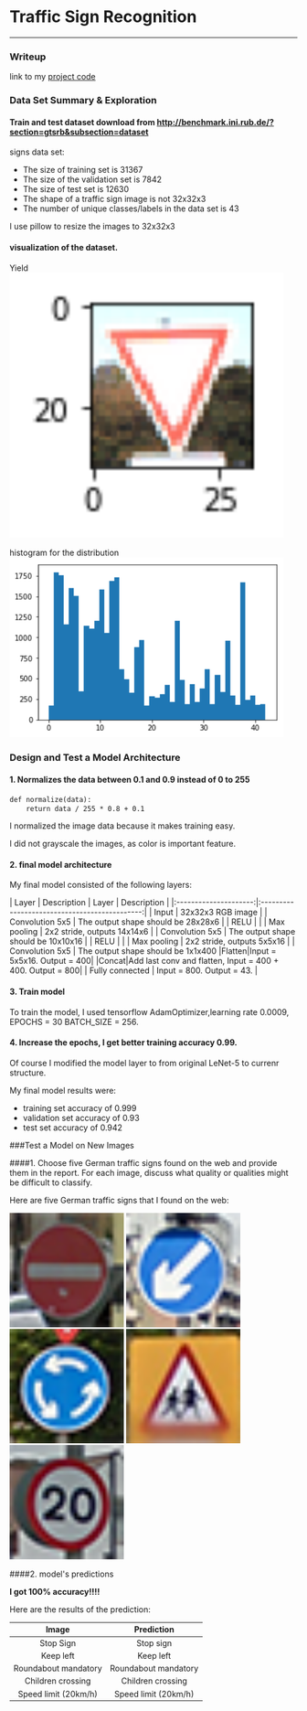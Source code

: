 # **Traffic Sign Recognition**

---
### Writeup


link to my [project code](https://github.com/redheli/CarND-Traffic-Sign-Classifier-Project/blob/master/Traffic_Sign_Classifier.ipynb)

### Data Set Summary & Exploration

#### Train and test dataset download from http://benchmark.ini.rub.de/?section=gtsrb&subsection=dataset

signs data set:

* The size of training set is 31367
* The size of the validation set is 7842
* The size of test set is 12630
* The shape of a traffic sign image is not 32x32x3
* The number of unique classes/labels in the data set is 43

I use pillow to resize the images to 32x32x3

#### visualization of the dataset.

Yield
<img src="Yield.png" width="480"  />

histogram for the distribution
<img src="hits.png" width="480"  />


### Design and Test a Model Architecture

#### 1. Normalizes the data between 0.1 and 0.9 instead of 0 to 255

```
def normalize(data):
    return data / 255 * 0.8 + 0.1
```

I normalized the image data because it makes training easy.

I did not grayscale the images, as color is important feature.


#### 2. final model architecture

My final model consisted of the following layers:



| Layer         		|     Description	        					| Layer | Description |
|:---------------------:|:---------------------------------------------:|
| Input         		| 32x32x3 RGB image   							|
| Convolution 5x5     	| The output shape should be 28x28x6 	|
| RELU					|												|
| Max pooling	      	| 2x2 stride,  outputs 14x14x6 				|
| Convolution 5x5	    | The output shape should be 10x10x16      									|
| RELU	    |       									|
| Max pooling	      	| 2x2 stride,  outputs 5x5x16 				|
| Convolution 5x5	    | The output shape should be 1x1x400      									|Flatten|Input = 5x5x16. Output = 400|
|Concat|Add last conv and flatten, Input = 400 + 400. Output = 800|
| Fully connected		| Input = 800. Output = 43.        									|




#### 3. Train model

To train the model, I used tensorflow AdamOptimizer,learning rate 0.0009, EPOCHS = 30
BATCH_SIZE = 256.




#### 4. Increase the epochs, I get better training accuracy 0.99.
Of course I modified the model layer to from original LeNet-5 to currenr structure.



My final model results were:
* training set accuracy of 0.999
* validation set accuracy of 0.93
* test set accuracy of 0.942


###Test a Model on New Images

####1. Choose five German traffic signs found on the web and provide them in the report. For each image, discuss what quality or qualities might be difficult to classify.

Here are five German traffic signs that I found on the web:

<img src="custom/example_00005.png" width="200"  />
<img src="custom/example_00007.png" width="200"  />
<img src="custom/example_00008.png" width="200"  />
<img src="custom/example_00030.png" width="200"  />
<img src="custom/example_00035.png" width="200"  />


####2. model's predictions

**I got 100% accuracy!!!!**

Here are the results of the prediction:

| Image			        |     Prediction	        					|
|:---------------------:|:---------------------------------------------:|
| Stop Sign      		| Stop sign   									|
| Keep left     			| Keep left 										|
| Roundabout mandatory					| Roundabout mandatory											|
| Children crossing| Children crossing|
| Speed limit (20km/h)			| Speed limit (20km/h)     							|

